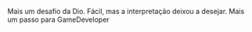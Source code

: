 Mais um desafio da Dio. Fácil, mas a interpretação deixou a desejar. Mais um passo para GameDeveloper
